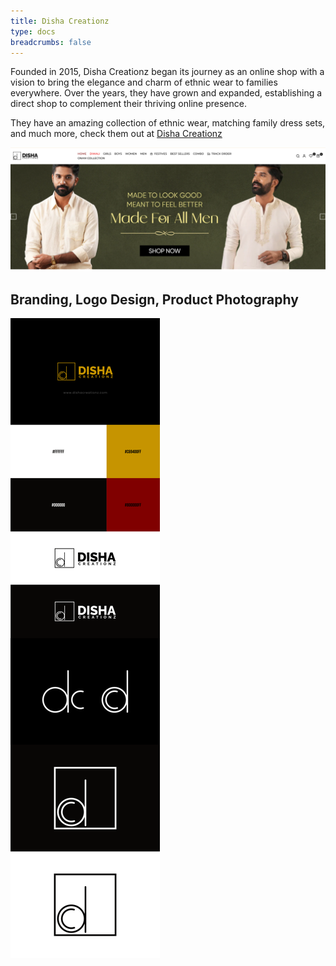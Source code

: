 ```yaml
---
title: Disha Creationz
type: docs
breadcrumbs: false
---
```


Founded in 2015, Disha Creationz began its journey as an online shop with a vision to bring the elegance and charm of ethnic wear to families everywhere. Over the years, they have grown and expanded, establishing a direct shop to complement their thriving online presence.

They have an amazing collection of ethnic wear, matching family dress sets, and much more, check them out at [Disha Creationz](https://dishacreationz.com/)

![website snapshot](images/dc-hero.png)

## Branding, Logo Design, Product Photography

![brand kit](images/dc-logo.png)



